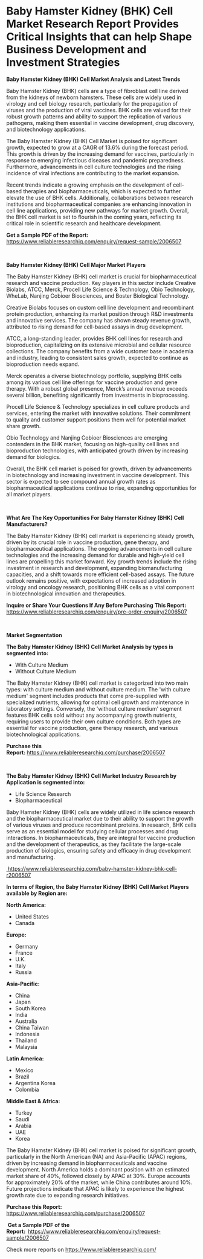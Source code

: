 <p><h1>Baby Hamster Kidney (BHK) Cell Market Research Report Provides Critical Insights that can help Shape Business Development and Investment Strategies</h1></p><p><strong>Baby Hamster Kidney (BHK) Cell Market Analysis and Latest Trends</strong></p>
<p><p>Baby Hamster Kidney (BHK) cells are a type of fibroblast cell line derived from the kidneys of newborn hamsters. These cells are widely used in virology and cell biology research, particularly for the propagation of viruses and the production of viral vaccines. BHK cells are valued for their robust growth patterns and ability to support the replication of various pathogens, making them essential in vaccine development, drug discovery, and biotechnology applications.</p><p>The Baby Hamster Kidney (BHK) Cell Market is poised for significant growth, expected to grow at a CAGR of 13.6% during the forecast period. This growth is driven by the increasing demand for vaccines, particularly in response to emerging infectious diseases and pandemic preparedness. Furthermore, advancements in cell culture technologies and the rising incidence of viral infections are contributing to the market expansion. </p><p>Recent trends indicate a growing emphasis on the development of cell-based therapies and biopharmaceuticals, which is expected to further elevate the use of BHK cells. Additionally, collaborations between research institutions and biopharmaceutical companies are enhancing innovation in cell line applications, providing new pathways for market growth. Overall, the BHK cell market is set to flourish in the coming years, reflecting its critical role in scientific research and healthcare development.</p></p>
<p><strong>Get a Sample PDF of the Report:&nbsp;</strong> <a href="https://www.reliableresearchiq.com/enquiry/request-sample/2006507?utm_campaign=2306&utm_medium=2&utm_source=Github&utm_content=ia&utm_term=03032025&utm_id=baby-hamster-kidney-bhk-cell">https://www.reliableresearchiq.com/enquiry/request-sample/2006507</a></p>
<p>&nbsp;</p>
<p><strong>Baby Hamster Kidney (BHK) Cell Major Market Players</strong></p>
<p><p>The Baby Hamster Kidney (BHK) cell market is crucial for biopharmaceutical research and vaccine production. Key players in this sector include Creative Biolabs, ATCC, Merck, Procell Life Science & Technology, Obio Technology, WheLab, Nanjing Cobioer Biosciences, and Boster Biological Technology. </p><p>Creative Biolabs focuses on custom cell line development and recombinant protein production, enhancing its market position through R&D investments and innovative services. The company has shown steady revenue growth, attributed to rising demand for cell-based assays in drug development.</p><p>ATCC, a long-standing leader, provides BHK cell lines for research and bioproduction, capitalizing on its extensive microbial and cellular resource collections. The company benefits from a wide customer base in academia and industry, leading to consistent sales growth, expected to continue as bioproduction needs expand.</p><p>Merck operates a diverse biotechnology portfolio, supplying BHK cells among its various cell line offerings for vaccine production and gene therapy. With a robust global presence, Merck’s annual revenue exceeds several billion, benefiting significantly from investments in bioprocessing.</p><p>Procell Life Science & Technology specializes in cell culture products and services, entering the market with innovative solutions. Their commitment to quality and customer support positions them well for potential market share growth.</p><p>Obio Technology and Nanjing Cobioer Biosciences are emerging contenders in the BHK market, focusing on high-quality cell lines and bioproduction technologies, with anticipated growth driven by increasing demand for biologics.</p><p>Overall, the BHK cell market is poised for growth, driven by advancements in biotechnology and increasing investment in vaccine development. This sector is expected to see compound annual growth rates as biopharmaceutical applications continue to rise, expanding opportunities for all market players.</p></p>
<p>&nbsp;</p>
<p><strong>What Are The Key Opportunities For Baby Hamster Kidney (BHK) Cell Manufacturers?</strong></p>
<p><p>The Baby Hamster Kidney (BHK) cell market is experiencing steady growth, driven by its crucial role in vaccine production, gene therapy, and biopharmaceutical applications. The ongoing advancements in cell culture technologies and the increasing demand for durable and high-yield cell lines are propelling this market forward. Key growth trends include the rising investment in research and development, expanding biomanufacturing capacities, and a shift towards more efficient cell-based assays. The future outlook remains positive, with expectations of increased adoption in virology and oncology research, positioning BHK cells as a vital component in biotechnological innovation and therapeutics.</p></p>
<p><strong>Inquire or Share Your Questions If Any Before Purchasing This Report:</strong> <a href="https://www.reliableresearchiq.com/enquiry/pre-order-enquiry/2006507?utm_campaign=2306&utm_medium=2&utm_source=Github&utm_content=ia&utm_term=03032025&utm_id=baby-hamster-kidney-bhk-cell">https://www.reliableresearchiq.com/enquiry/pre-order-enquiry/2006507</a></p>
<p>&nbsp;</p>
<p><strong>Market Segmentation</strong></p>
<p><strong>The Baby Hamster Kidney (BHK) Cell Market Analysis by types is segmented into:</strong></p>
<p><ul><li>With Culture Medium</li><li>Without Culture Medium</li></ul></p>
<p><p>The Baby Hamster Kidney (BHK) cell market is categorized into two main types: with culture medium and without culture medium. The 'with culture medium' segment includes products that come pre-supplied with specialized nutrients, allowing for optimal cell growth and maintenance in laboratory settings. Conversely, the 'without culture medium' segment features BHK cells sold without any accompanying growth nutrients, requiring users to provide their own culture conditions. Both types are essential for vaccine production, gene therapy research, and various biotechnological applications.</p></p>
<p><strong>Purchase this Report:&nbsp;</strong><a href="https://www.reliableresearchiq.com/purchase/2006507?utm_campaign=2306&utm_medium=2&utm_source=Github&utm_content=ia&utm_term=03032025&utm_id=baby-hamster-kidney-bhk-cell">https://www.reliableresearchiq.com/purchase/2006507</a></p>
<p>&nbsp;</p>
<p><strong>The Baby Hamster Kidney (BHK) Cell Market Industry Research by Application is segmented into:</strong></p>
<p><ul><li>Life Science Research</li><li>Biopharmaceutical</li></ul></p>
<p><p>Baby Hamster Kidney (BHK) cells are widely utilized in life science research and the biopharmaceutical market due to their ability to support the growth of various viruses and produce recombinant proteins. In research, BHK cells serve as an essential model for studying cellular processes and drug interactions. In biopharmaceuticals, they are integral for vaccine production and the development of therapeutics, as they facilitate the large-scale production of biologics, ensuring safety and efficacy in drug development and manufacturing.</p></p>
<p><a href="https://www.reliableresearchiq.com/baby-hamster-kidney-bhk-cell-r2006507?utm_campaign=2306&utm_medium=2&utm_source=Github&utm_content=ia&utm_term=03032025&utm_id=baby-hamster-kidney-bhk-cell">&nbsp;https://www.reliableresearchiq.com/baby-hamster-kidney-bhk-cell-r2006507</a></p>
<p><strong>In terms of Region, the Baby Hamster Kidney (BHK) Cell Market Players available by Region are:</strong></p>
<p>
    <p> <strong> North America: </strong>
        <ul>
            <li>United States</li>
            <li>Canada</li>
        </ul>
        </p> 
    <p> <strong> Europe: </strong>
        <ul>
            <li>Germany</li>
            <li>France</li>
            <li>U.K.</li>
            <li>Italy</li>
            <li>Russia</li>
        </ul>
        </p> 
    <p> <strong> Asia-Pacific: </strong>
        <ul>
            <li>China</li>
            <li>Japan</li>
            <li>South Korea</li>
            <li>India</li>
            <li>Australia</li>
            <li>China Taiwan</li>
            <li>Indonesia</li>
            <li>Thailand</li>
            <li>Malaysia</li>
        </ul>
        </p> 
    <p> <strong> Latin America: </strong>
        <ul>
            <li>Mexico</li>
            <li>Brazil</li>
            <li>Argentina Korea</li>
            <li>Colombia</li>
        </ul>
        </p> 
    <p> <strong> Middle East & Africa: </strong>
        <ul>
            <li>Turkey</li>
            <li>Saudi</li>
            <li>Arabia</li>
            <li>UAE</li>
            <li>Korea</li>
        </ul>
    </p>
    </p>
<p><p>The Baby Hamster Kidney (BHK) cell market is poised for significant growth, particularly in the North American (NA) and Asia-Pacific (APAC) regions, driven by increasing demand in biopharmaceuticals and vaccine development. North America holds a dominant position with an estimated market share of 40%, followed closely by APAC at 30%. Europe accounts for approximately 20% of the market, while China contributes around 10%. Future projections indicate that APAC is likely to experience the highest growth rate due to expanding research initiatives.</p></p>
<p><strong>Purchase this Report: </strong><a href="https://www.reliableresearchiq.com/purchase/2006507?utm_campaign=2306&utm_medium=2&utm_source=Github&utm_content=ia&utm_term=03032025&utm_id=baby-hamster-kidney-bhk-cell">https://www.reliableresearchiq.com/purchase/2006507</a></p>
<p>&nbsp;<strong>Get a Sample PDF of the Report:&nbsp;&nbsp;</strong><a href="https://www.reliableresearchiq.com/enquiry/request-sample/2006507?utm_campaign=2306&utm_medium=2&utm_source=Github&utm_content=ia&utm_term=03032025&utm_id=baby-hamster-kidney-bhk-cell">https://www.reliableresearchiq.com/enquiry/request-sample/2006507</a></p>
<p><strong></strong></p>
<p>Check more reports on <a href="https://www.reliableresearchiq.com/?utm_campaign=2306&utm_medium=2&utm_source=Github&utm_content=ia&utm_term=03032025&utm_id=baby-hamster-kidney-bhk-cell">https://www.reliableresearchiq.com/</a></p>